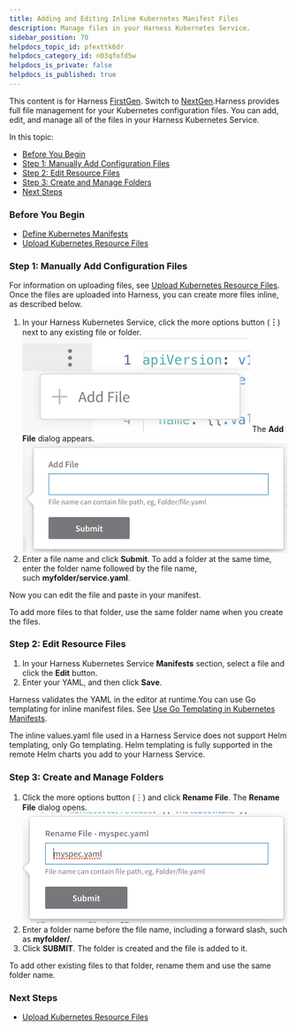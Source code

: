 ```yaml
---
title: Adding and Editing Inline Kubernetes Manifest Files
description: Manage files in your Harness Kubernetes Service.
sidebar_position: 70
helpdocs_topic_id: pfexttk6dr
helpdocs_category_id: n03qfofd5w
helpdocs_is_private: false
helpdocs_is_published: true
---
```


This content is for Harness [FirstGen](/article/1fjmm4by22). Switch to [NextGen](/category/qfj6m1k2c4).Harness provides full file management for your Kubernetes configuration files. You can add, edit, and manage all of the files in your Harness Kubernetes Service.

In this topic:

* [Before You Begin](#before_you_begin)
* [Step 1: Manually Add Configuration Files](#step_1_manually_add_configuration_files)
* [Step 2: Edit Resource Files](#step_2_edit_resource_files)
* [Step 3: Create and Manage Folders](#step_3_create_and_manage_folders)
* [Next Steps](#next_steps)

### Before You Begin

* [Define Kubernetes Manifests](/article/2j2vi5oxrq-define-kubernetes-manifests)
* [Upload Kubernetes Resource Files](/article/2vcxg26xiu-upload-kubernetes-resource-files)

### Step 1: Manually Add Configuration Files

For information on uploading files, see [Upload Kubernetes Resource Files](/article/2vcxg26xiu-upload-kubernetes-resource-files). Once the files are uploaded into Harness, you can create more files inline, as described below.

1. In your Harness Kubernetes Service, click the more options button (**︙**) next to any existing file or folder.
   [![](./static/adding-and-editing-inline-kubernetes-manifest-files-55.png)](./static/adding-and-editing-inline-kubernetes-manifest-files-55.png)
   The **Add File** dialog appears.
   [![](./static/adding-and-editing-inline-kubernetes-manifest-files-57.png)](./static/adding-and-editing-inline-kubernetes-manifest-files-57.png)
2. Enter a file name and click **Submit**. To add a folder at the same time, enter the folder name followed by the file name, such **myfolder/service.yaml**.

Now you can edit the file and paste in your manifest.

To add more files to that folder, use the same folder name when you create the files.

### Step 2: Edit Resource Files

1. In your Harness Kubernetes Service **Manifests** section, select a file and click the **Edit** button.
2. Enter your YAML, and then click **Save**.

Harness validates the YAML in the editor at runtime.You can use Go templating for inline manifest files. See [Use Go Templating in Kubernetes Manifests](/article/mwy6zgz8gu-use-go-templating-in-kubernetes-manifests).

The inline values.yaml file used in a Harness Service does not support Helm templating, only Go templating. Helm templating is fully supported in the remote Helm charts you add to your Harness Service.

### Step 3: Create and Manage Folders

1. Click the more options button (︙) and click **Rename File**. The **Rename File** dialog opens.
   [![](./static/adding-and-editing-inline-kubernetes-manifest-files-59.png)](./static/adding-and-editing-inline-kubernetes-manifest-files-59.png)
2. Enter a folder name before the file name, including a forward slash, such as **myfolder/**.
3. Click **SUBMIT**. The folder is created and the file is added to it.

To add other existing files to that folder, rename them and use the same folder name.

### Next Steps

* [Upload Kubernetes Resource Files](/article/2vcxg26xiu-upload-kubernetes-resource-files)


